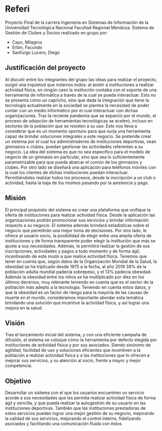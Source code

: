 # Referi
Proyecto Final de la carrera Ingeniería en Sistemas de Información de la Universidad Tecnológica Nacional Facultad Regional Mendoza. Sistema de Gestión de Clubes y Socios realizado en grupo por:
- Cayo, Milagros
- Erbin, Facundo
- Sanfurgo Lucero, Diego

## Justificación del proyecto

Al discutir entre los integrantes del grupo las ideas para realizar el proyecto, surgió una inquietud que notamos todos: al asistir a instituciones a realizar actividad física, en ningún caso la institución contaba con el soporte de una herramienta de informática a través de la cual se pueda interactuar.
Esto no se presenta cómo un capricho, sino que dada la integración que tiene la tecnología actualmente en la sociedad se plantea la necesidad de poder contar con un medio informático por el cual interactuar con dichas organizaciones.
Tras la reciente pandemia que se esparció por el mundo, el proceso de adopción de herramientas tecnológicas se aceleró, incluso en sectores de la población que se resisten a su uso. Esto nos lleva a considerar que es un momento oportuno para que surja una herramienta capaz de brindar soluciones integrales a este negocio.
Se pretende crear un sistema por el cual los administradores de instituciones deportivas, sean gimnasios o clubes, puedan gestionar las actividades referentes a su negocio. La idea del sistema es que no sea específico para el modelo de negocio de un gimnasio en particular, sino que sea lo suficientemente parametrizable para que pueda abarcar el común de los gimnasios y clubes.
Por otro lado se diseñará una aplicación para teléfonos móviles con la cual los clientes de dichas instituciones puedan interactuar. Permitiéndoles realizar todos los procesos, desde la inscripción a un club o actividad, hasta la baja de los mismos pasando por la asistencia y pago.

## Misión

El principal propósito del sistema es crear una plataforma que unifique la oferta de instituciones para realizar actividad física. Desde la aplicación las organizaciones podrán promocionar sus servicios y brindar información respecto a su negocio. El sistema además brindará estadísticas sobre el negocio que permitirán una mejor toma de decisiones.
Por otro lado, le ofrece al usuario socio, la posibilidad de elegir entre una amplia oferta de instituciones y de forma transparente poder elegir la institución que más se ajuste a sus necesidades. Además, le permitirá realizar la gestión de sus inscripciones, actividades y pagos a todo momento y de forma ágil, incentivando de este modo a que realice actividad física.
Tenemos que tener en cuenta que, según datos de la Organización Mundial de la Salud, la obesidad se ha triplicado desde 1975 a la fecha, al año 2016 39% de la población adulta mundial padecía sobrepeso, y el 13% padecía obesidad. Además la obesidad entre los niños se ha multiplicado por diez en los últimos decenios, muy relevante teniendo en cuenta que es el sector de la población más adepto a la tecnología. Teniendo en cuenta estos datos, y que la obesidad es un factor de riesgo para la mayoría de las causas de muerte en el mundo, consideramos importante abordar esta temática brindando una solución que incentive la actividad física, y así lograr una mejora en la salud.

## Visión

Tras el lanzamiento inicial del sistema, y con una eficiente campaña de difusión, el sistema se coloque cómo la herramienta por defecto elegida por instituciones de actividad física y por sus asociados. Siendo sinónimo de agilidad, facilidad de uso y soluciones eficientes que incentiven a la población a realizar actividad física y a las instituciones que lo ofrecen a mejorar sus servicios, y su atención al socio, frente a mayor y mejor competencia.

## Objetivo

Desarrollar un sistema con el que los usuarios encuentren un servicio acorde a sus necesidades que les permita realizar actividad física de forma ágil y sencilla, y que pueda realizar la autogestión de su usuario en las instituciones deportivas.
También que las instituciones prestadoras de estos servicios puedan lograr una mejor gestión de su negocio, mejorando la calidad de sus servicios, mejorando el control interno, fidelizando asociados y facilitando una comunicación fluida con éstos.


